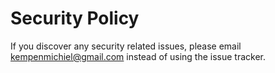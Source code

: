 # Security Policy

If you discover any security related issues, please email kempenmichiel@gmail.com instead of using the issue tracker.
